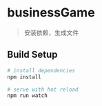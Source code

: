 # businessGame

> 安装依赖，生成文件

## Build Setup

``` bash
# install dependencies
npm install

# serve with hot reload
npm run watch
```

